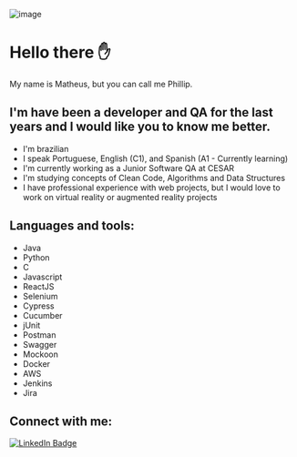 ![image](https://github.com/MatheusPhillip/about-me/blob/main/HELLO%20THERE.png?raw=true)
# Hello there ✋
My name is Matheus, but you can call me Phillip.

## I'm have been a developer and QA for the last years and I would like you to know me better.

* I'm brazilian
* I speak Portuguese, English (C1), and Spanish (A1 - Currently learning) 
* I'm currently working as a Junior Software QA at CESAR
* I'm studying concepts of Clean Code, Algorithms and Data Structures
* I have professional experience with web projects, but I would love to work on virtual reality or augmented reality projects

## Languages and tools:

* Java
* Python
* C
* Javascript
* ReactJS
* Selenium
* Cypress
* Cucumber
* jUnit
* Postman
* Swagger
* Mockoon
* Docker
* AWS
* Jenkins
* Jira

## Connect with me:

[![LinkedIn Badge](https://img.shields.io/badge/LinkedIn-Profile-informational?style=flat&logo=linkedin&logoColor=white&color=0D76A8)](https://www.linkedin.com/in/matheus-miranda-83b3b8186/)

